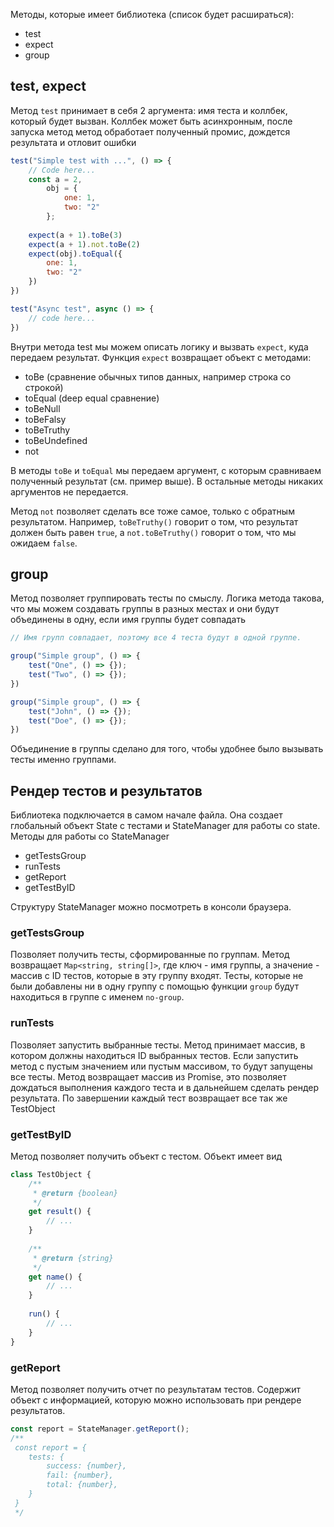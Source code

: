 Методы, которые имеет библиотека (список будет расшираться):  
- test 
- expect 
- group

## test, expect

Метод `test` принимает в себя 2 аргумента: имя теста и коллбек, который будет вызван.
Коллбек может быть асинхронным, после запуска метод метод обработает полученный промис, дождется результата и отловит ошибки
```javascript
test("Simple test with ...", () => {
    // Code here...
    const a = 2,
        obj = {
            one: 1,
            two: "2"
        };
    
    expect(a + 1).toBe(3)
    expect(a + 1).not.toBe(2)
    expect(obj).toEqual({
        one: 1,
        two: "2"
    })
})

test("Async test", async () => {
    // code here...
})
```
Внутри метода test мы можем описать логику и вызвать `expect`, куда передаем результат.
Функция `expect` возвращает объект с методами:
- toBe (сравнение обычных типов данных, например строка со строкой)
- toEqual (deep equal сравнение)
- toBeNull
- toBeFalsy
- toBeTruthy
- toBeUndefined
- not

В методы `toBe` и `toEqual` мы передаем аргумент, с которым сравниваем полученный результат (см. пример выше). В остальные методы никаких аргументов не передается.

Метод `not` позволяет сделать все тоже самое, только с обратным результатом. Например, `toBeTruthy()` говорит о том, что результат должен быть равен `true`, а `not.toBeTruthy()` говорит о том, что мы ожидаем `false`.

## group

Метод позволяет группировать тесты по смыслу. Логика метода такова, что мы можем создавать группы в разных местах и они будут объединены в одну, если имя группы будет совпадать
```javascript
// Имя групп совпадает, поэтому все 4 теста будут в одной группе.

group("Simple group", () => {
    test("One", () => {});
    test("Two", () => {});
})

group("Simple group", () => {
    test("John", () => {});
    test("Doe", () => {});
})
```
Объединение в группы сделано для того, чтобы удобнее было вызывать тесты именно группами.

## Рендер тестов и результатов

Библиотека подключается в самом начале файла. Она создает глобальный объект State с тестами и StateManager для работы со state.
Методы для работы со StateManager
- getTestsGroup
- runTests
- getReport
- getTestByID

Структуру StateManager можно посмотреть в консоли браузера.

### getTestsGroup
Позволяет получить тесты, сформированные по группам.
Метод возвращает `Map<string, string[]>`, где ключ - имя группы, а значение - массив с ID тестов, которые в эту группу входят.
Тесты, которые не были добавлены ни в одну группу с помощью функции `group` будут находиться в группе с именем `no-group`.

### runTests
Позволяет запустить выбранные тесты. Метод принимает массив, в котором должны находиться ID выбранных тестов. 
Если запустить метод с пустым значением или пустым массивом, то будут запущены все тесты.
Метод возвращает массив из Promise, это позволяет дождаться выполнения каждого теста и в дальнейшем
сделать рендер результата. По завершении каждый тест возвращает все так же TestObject

### getTestByID
Метод позволяет получить объект с тестом. Объект имеет вид
```javascript
class TestObject {
    /**
     * @return {boolean}
     */
    get result() {
        // ...
    }
    
    /**
     * @return {string}
     */
    get name() {
        // ...
    }
    
    run() {
        // ...
    }
}
```

### getReport
Метод позволяет получить отчет по результатам тестов. Содержит объект с информацией, которую можно использовать
при рендере результатов.
```javascript
const report = StateManager.getReport();
/**
 const report = {
    tests: {
        success: {number},
        fail: {number},
        total: {number},
    }
 }
 */
```